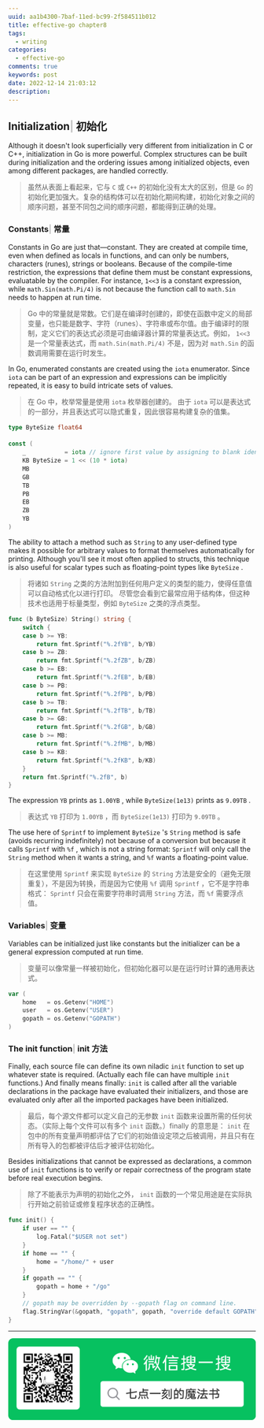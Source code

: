 ```yaml
---
uuid: aa1b4300-7baf-11ed-bc99-2f584511b012
title: effective-go chapter8
tags:
  - writing
categories:
  - effective-go
comments: true
keywords: post
date: 2022-12-14 21:03:12
description:
---
```


<!--more-->
<!-- 1. 发布前：删除草稿的 uuid -->
<!-- 2. 发布后：补充tag，category -->

## Initialization<font color=silver>&#124; </font> 初始化

Although it doesn't look superficially very different from initialization in C or C++, initialization in Go is more powerful. Complex structures can be built during initialization and the ordering issues among initialized objects, even among different packages, are handled correctly.

> 虽然从表面上看起来，它与 `C` 或 `C++` 的初始化没有太大的区别，但是 `Go` 的初始化更加强大。复杂的结构体可以在初始化期间构建，初始化对象之间的顺序问题，甚至不同包之间的顺序问题，都能得到正确的处理。

### Constants<font color=silver>&#124; </font> 常量

Constants in Go are just that—constant. They are created at compile time, even when defined as locals in functions, and can only be numbers, characters \(runes\), strings or booleans. Because of the compile-time restriction, the expressions that define them must be constant expressions, evaluatable by the compiler. For instance, `1<<3` is a constant expression, while `math.Sin(math.Pi/4)` is not because the function call to `math.Sin` needs to happen at run time.

> Go 中的常量就是常数。它们是在编译时创建的，即使在函数中定义的局部变量，也只能是数字、字符（runes）、字符串或布尔值。由于编译时的限制，定义它们的表达式必须是可由编译器计算的常量表达式。例如， `1<<3` 是一个常量表达式，而 `math.Sin(math.Pi/4)` 不是，因为对 `math.Sin` 的函数调用需要在运行时发生。

In Go, enumerated constants are created using the `iota` enumerator. Since `iota` can be part of an expression and expressions can be implicitly repeated, it is easy to build intricate sets of values.

> 在 Go 中，枚举常量是使用 `iota` 枚举器创建的。 由于 `iota` 可以是表达式的一部分，并且表达式可以隐式重复，因此很容易构建复杂的值集。

```go
type ByteSize float64

const (
    _           = iota // ignore first value by assigning to blank identifier
    KB ByteSize = 1 << (10 * iota)
    MB
    GB
    TB
    PB
    EB
    ZB
    YB
)
```

The ability to attach a method such as `String` to any user-defined type makes it possible for arbitrary values to format themselves automatically for printing. Although you'll see it most often applied to structs, this technique is also useful for scalar types such as floating-point types like `ByteSize` .

> 将诸如 `String` 之类的方法附加到任何用户定义的类型的能力，使得任意值可以自动格式化以进行打印。 尽管您会看到它最常应用于结构体，但这种技术也适用于标量类型，例如 `ByteSize` 之类的浮点类型。

```go
func (b ByteSize) String() string {
    switch {
    case b >= YB:
        return fmt.Sprintf("%.2fYB", b/YB)
    case b >= ZB:
        return fmt.Sprintf("%.2fZB", b/ZB)
    case b >= EB:
        return fmt.Sprintf("%.2fEB", b/EB)
    case b >= PB:
        return fmt.Sprintf("%.2fPB", b/PB)
    case b >= TB:
        return fmt.Sprintf("%.2fTB", b/TB)
    case b >= GB:
        return fmt.Sprintf("%.2fGB", b/GB)
    case b >= MB:
        return fmt.Sprintf("%.2fMB", b/MB)
    case b >= KB:
        return fmt.Sprintf("%.2fKB", b/KB)
    }
    return fmt.Sprintf("%.2fB", b)
}
```

The expression `YB` prints as `1.00YB` , while `ByteSize(1e13)` prints as `9.09TB` .

> 表达式 `YB` 打印为 `1.00YB` ，而 `ByteSize(1e13)` 打印为 `9.09TB` 。

The use here of `Sprintf` to implement `ByteSize` 's `String` method is safe \(avoids recurring indefinitely\) not because of a conversion but because it calls `Sprintf` with `%f` , which is not a string format: `Sprintf` will only call the `String` method when it wants a string, and `%f` wants a floating-point value.

> 在这里使用 `Sprintf` 来实现 `ByteSize` 的 `String` 方法是安全的（避免无限重复），不是因为转换，而是因为它使用 `%f` 调用 `Sprintf` ，它不是字符串格式： `Sprintf` 只会在需要字符串时调用 `String` 方法，而 `%f` 需要浮点值。

### Variables<font color=silver>&#124; </font> 变量

Variables can be initialized just like constants but the initializer can be a general expression computed at run time.

> 变量可以像常量一样被初始化，但初始化器可以是在运行时计算的通用表达式。

```go
var (
    home   = os.Getenv("HOME")
    user   = os.Getenv("USER")
    gopath = os.Getenv("GOPATH")
)
```

### The init function<font color=silver>&#124; </font> init 方法

Finally, each source file can define its own niladic `init` function to set up whatever state is required. \(Actually each file can have multiple `init` functions.\) And finally means finally: `init` is called after all the variable declarations in the package have evaluated their initializers, and those are evaluated only after all the imported packages have been initialized.

> 最后，每个源文件都可以定义自己的无参数 `init` 函数来设置所需的任何状态。（实际上每个文件可以有多个 `init` 函数。）finally 的意思是： `init` 在包中的所有变量声明都评估了它们的初始值设定项之后被调用，并且只有在所有导入的包都被评估后才被评估初始化。

Besides initializations that cannot be expressed as declarations, a common use of `init` functions is to verify or repair correctness of the program state before real execution begins.

> 除了不能表示为声明的初始化之外， `init` 函数的一个常见用途是在实际执行开始之前验证或修复程序状态的正确性。

```go
func init() {
    if user == "" {
        log.Fatal("$USER not set")
    }
    if home == "" {
        home = "/home/" + user
    }
    if gopath == "" {
        gopath = home + "/go"
    }
    // gopath may be overridden by --gopath flag on command line.
    flag.StringVar(&gopath, "gopath", gopath, "override default GOPATH")
}
```


---
![20200131220947.png](source/assets/images/leunggeorge.github.io-image-9o2i34.png)

